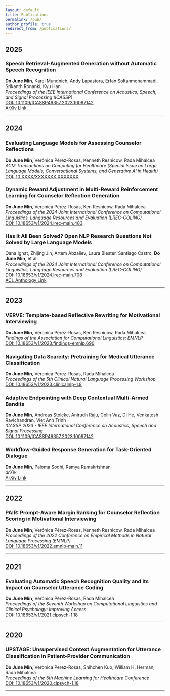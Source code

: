 ```yaml
---
layout: default
title: Publications
permalink: /pub/
author_profile: true
redirect_from: /publications/
---
```


## 2025

### **Speech Retrieval-Augmented Generation without Automatic Speech Recognition**  
**Do June Min**, Karel Mundnich, Andy Lapastora, Erfan Soltanmohammadi, Srikanth Ronanki, Kyu Han  
*Proceedings of the IEEE International Conference on Acoustics, Speech, and Signal Processing (ICASSP)*  
[DOI: 10.1109/ICASSP49357.2023.10097142](https://doi.org/10.1109/ICASSP49357.2023.10097142)  
[ArXiv Link](https://arxiv.org/abs/2311.08300)  

---

## 2024

### **Evaluating Language Models for Assessing Counselor Reflections**  
**Do June Min**, Verónica Pérez-Rosas, Kenneth Resnicow, Rada Mihalcea  
*ACM Transactions on Computing for Healthcare (Special Issue on Large Language Models, Conversational Systems, and Generative AI in Health)*  
[DOI: 10.XXXX/XXXXXXX.XXXXXXX](https://doi.org/10.XXXX/XXXXXXX.XXXXXXX)  

### **Dynamic Reward Adjustment in Multi-Reward Reinforcement Learning for Counselor Reflection Generation**  
**Do June Min**, Veronica Perez-Rosas, Ken Resnicow, Rada Mihalcea  
*Proceedings of the 2024 Joint International Conference on Computational Linguistics, Language Resources and Evaluation (LREC-COLING)*  
[DOI: 10.18653/v1/2024.lrec-main.483](https://doi.org/10.18653/v1/2024.lrec-main.483)  

### **Has It All Been Solved? Open NLP Research Questions Not Solved by Large Language Models**  
Oana Ignat, Zhijing Jin, Artem Abzaliev, Laura Biester, Santiago Castro, **Do June Min**, et al.  
*Proceedings of the 2024 Joint International Conference on Computational Linguistics, Language Resources and Evaluation (LREC-COLING)*  
[DOI: 10.18653/v1/2024.lrec-main.708](https://doi.org/10.18653/v1/2024.lrec-main.708)  
[ACL Anthology Link](https://aclanthology.org/2024.lrec-main.708/)  

---

## 2023

### **VERVE: Template-based Reflective Rewriting for Motivational Interviewing**  
**Do June Min**, Veronica Perez-Rosas, Ken Resnicow, Rada Mihalcea  
*Findings of the Association for Computational Linguistics: EMNLP*  
[DOI: 10.18653/v1/2023.findings-emnlp.690](https://doi.org/10.18653/v1/2023.findings-emnlp.690)  

### **Navigating Data Scarcity: Pretraining for Medical Utterance Classification**  
**Do June Min**, Veronica Perez-Rosas, Rada Mihalcea  
*Proceedings of the 5th Clinical Natural Language Processing Workshop*  
[DOI: 10.18653/v1/2023.clinicalnlp-1.8](https://doi.org/10.18653/v1/2023.clinicalnlp-1.8)  

### **Adaptive Endpointing with Deep Contextual Multi-Armed Bandits**  
**Do June Min**, Andreas Stolcke, Anirudh Raju, Colin Vaz, Di He, Venkatesh Ravichandran, Viet Anh Trinh  
*ICASSP 2023 - IEEE International Conference on Acoustics, Speech and Signal Processing*  
[DOI: 10.1109/ICASSP49357.2023.10097142](https://doi.org/10.1109/ICASSP49357.2023.10097142)  

### **Workflow-Guided Response Generation for Task-Oriented Dialogue**  
**Do June Min**, Paloma Sodhi, Ramya Ramakrishnan  
*arXiv*  
[ArXiv Link](https://arxiv.org/abs/2311.08300)  

---

## 2022

### **PAIR: Prompt-Aware Margin Ranking for Counselor Reflection Scoring in Motivational Interviewing**  
**Do June Min**, Verónica Pérez-Rosas, Kenneth Resnicow, Rada Mihalcea  
*Proceedings of the 2022 Conference on Empirical Methods in Natural Language Processing (EMNLP)*  
[DOI: 10.18653/v1/2022.emnlp-main.11](https://doi.org/10.18653/v1/2022.emnlp-main.11)  

---

## 2021

### **Evaluating Automatic Speech Recognition Quality and Its Impact on Counselor Utterance Coding**  
**Do June Min**, Verónica Pérez-Rosas, Rada Mihalcea  
*Proceedings of the Seventh Workshop on Computational Linguistics and Clinical Psychology: Improving Access*  
[DOI: 10.18653/v1/2021.clpsych-1.18](https://doi.org/10.18653/v1/2021.clpsych-1.18)  

---

## 2020

### **UPSTAGE: Unsupervised Context Augmentation for Utterance Classification in Patient-Provider Communication**  
**Do June Min**, Veronica Perez-Rosas, Shihchen Kuo, William H. Herman, Rada Mihalcea  
*Proceedings of the 5th Machine Learning for Healthcare Conference*  
[DOI: 10.18653/v1/2020.clpsych-1.18](https://doi.org/10.18653/v1/2020.clpsych-1.18)  

---
